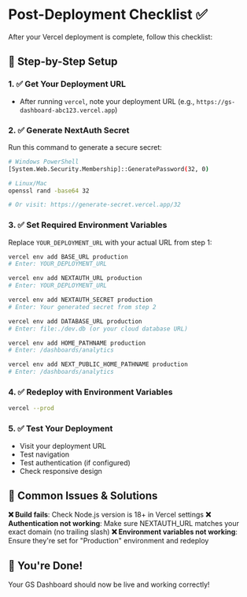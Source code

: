 # Post-Deployment Checklist ✅

After your Vercel deployment is complete, follow this checklist:

## 📝 Step-by-Step Setup

### 1. ✅ Get Your Deployment URL
- After running `vercel`, note your deployment URL (e.g., `https://gs-dashboard-abc123.vercel.app`)

### 2. ✅ Generate NextAuth Secret
Run this command to generate a secure secret:
```bash
# Windows PowerShell
[System.Web.Security.Membership]::GeneratePassword(32, 0)

# Linux/Mac
openssl rand -base64 32

# Or visit: https://generate-secret.vercel.app/32
```

### 3. ✅ Set Required Environment Variables
Replace `YOUR_DEPLOYMENT_URL` with your actual URL from step 1:

```bash
vercel env add BASE_URL production
# Enter: YOUR_DEPLOYMENT_URL

vercel env add NEXTAUTH_URL production
# Enter: YOUR_DEPLOYMENT_URL

vercel env add NEXTAUTH_SECRET production
# Enter: Your generated secret from step 2

vercel env add DATABASE_URL production
# Enter: file:./dev.db (or your cloud database URL)

vercel env add HOME_PATHNAME production
# Enter: /dashboards/analytics

vercel env add NEXT_PUBLIC_HOME_PATHNAME production
# Enter: /dashboards/analytics
```

### 4. ✅ Redeploy with Environment Variables
```bash
vercel --prod
```

### 5. ✅ Test Your Deployment
- Visit your deployment URL
- Test navigation
- Test authentication (if configured)
- Check responsive design

## 🚨 Common Issues & Solutions

**❌ Build fails**: Check Node.js version is 18+ in Vercel settings
**❌ Authentication not working**: Make sure NEXTAUTH_URL matches your exact domain (no trailing slash)
**❌ Environment variables not working**: Ensure they're set for "Production" environment and redeploy

## 🎉 You're Done!
Your GS Dashboard should now be live and working correctly!
